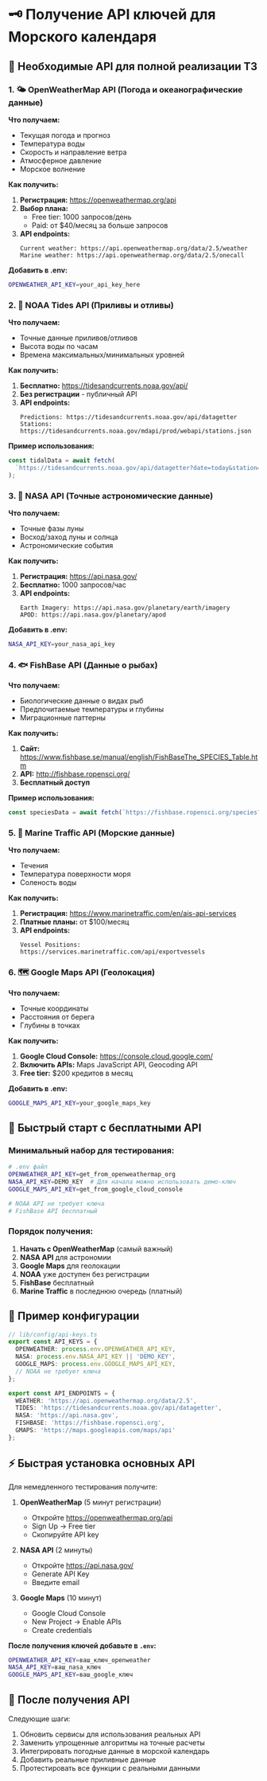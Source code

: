 # 🗝️ Получение API ключей для Морского календаря

## 🎯 **Необходимые API для полной реализации ТЗ**

### 1. 🌤️ **OpenWeatherMap API** (Погода и океанографические данные)

**Что получаем:**
- Текущая погода и прогноз
- Температура воды
- Скорость и направление ветра
- Атмосферное давление
- Морское волнение

**Как получить:**

1. **Регистрация:** https://openweathermap.org/api
2. **Выбор плана:**
   - Free tier: 1000 запросов/день
   - Paid: от $40/месяц за больше запросов
3. **API endpoints:**
   ```
   Current weather: https://api.openweathermap.org/data/2.5/weather
   Marine weather: https://api.openweathermap.org/data/2.5/onecall
   ```

**Добавить в .env:**
```bash
OPENWEATHER_API_KEY=your_api_key_here
```

### 2. 🌊 **NOAA Tides API** (Приливы и отливы)

**Что получаем:**
- Точные данные приливов/отливов
- Высота воды по часам
- Времена максимальных/минимальных уровней

**Как получить:**

1. **Бесплатно:** https://tidesandcurrents.noaa.gov/api/
2. **Без регистрации** - публичный API
3. **API endpoints:**
   ```
   Predictions: https://tidesandcurrents.noaa.gov/api/datagetter
   Stations: https://tidesandcurrents.noaa.gov/mdapi/prod/webapi/stations.json
   ```

**Пример использования:**
```typescript
const tidalData = await fetch(
  `https://tidesandcurrents.noaa.gov/api/datagetter?date=today&station=9414290&product=predictions&datum=MLLW&time_zone=gmt&units=metric&format=json`
);
```

### 3. 📡 **NASA API** (Точные астрономические данные)

**Что получаем:**
- Точные фазы луны
- Восход/заход луны и солнца
- Астрономические события

**Как получить:**

1. **Регистрация:** https://api.nasa.gov/
2. **Бесплатно:** 1000 запросов/час
3. **API endpoints:**
   ```
   Earth Imagery: https://api.nasa.gov/planetary/earth/imagery
   APOD: https://api.nasa.gov/planetary/apod
   ```

**Добавить в .env:**
```bash
NASA_API_KEY=your_nasa_api_key
```

### 4. 🐟 **FishBase API** (Данные о рыбах)

**Что получаем:**
- Биологические данные о видах рыб
- Предпочитаемые температуры и глубины
- Миграционные паттерны

**Как получить:**

1. **Сайт:** https://www.fishbase.se/manual/english/FishBaseThe_SPECIES_Table.htm
2. **API:** http://fishbase.ropensci.org/
3. **Бесплатный доступ**

**Пример использования:**
```typescript
const speciesData = await fetch(`https://fishbase.ropensci.org/species?Genus=Thunnus`);
```

### 5. 🌊 **Marine Traffic API** (Морские данные)

**Что получаем:**
- Течения
- Температура поверхности моря
- Соленость воды

**Как получить:**

1. **Регистрация:** https://www.marinetraffic.com/en/ais-api-services
2. **Платные планы:** от $100/месяц
3. **API endpoints:**
   ```
   Vessel Positions: https://services.marinetraffic.com/api/exportvessels
   ```

### 6. 🗺️ **Google Maps API** (Геолокация)

**Что получаем:**
- Точные координаты
- Расстояния от берега
- Глубины в точках

**Как получить:**

1. **Google Cloud Console:** https://console.cloud.google.com/
2. **Включить APIs:** Maps JavaScript API, Geocoding API
3. **Free tier:** $200 кредитов в месяц

**Добавить в .env:**
```bash
GOOGLE_MAPS_API_KEY=your_google_maps_key
```

## 🔧 **Быстрый старт с бесплатными API**

### Минимальный набор для тестирования:

```bash
# .env файл
OPENWEATHER_API_KEY=get_from_openweathermap_org
NASA_API_KEY=DEMO_KEY  # Для начала можно использовать демо-ключ
GOOGLE_MAPS_API_KEY=get_from_google_cloud_console

# NOAA API не требует ключа
# FishBase API бесплатный
```

### Порядок получения:

1. **Начать с OpenWeatherMap** (самый важный)
2. **NASA API** для астрономии
3. **Google Maps** для геолокации
4. **NOAA** уже доступен без регистрации
5. **FishBase** бесплатный
6. **Marine Traffic** в последнюю очередь (платный)

## 📝 **Пример конфигурации**

```typescript
// lib/config/api-keys.ts
export const API_KEYS = {
  OPENWEATHER: process.env.OPENWEATHER_API_KEY,
  NASA: process.env.NASA_API_KEY || 'DEMO_KEY',
  GOOGLE_MAPS: process.env.GOOGLE_MAPS_API_KEY,
  // NOAA не требует ключа
};

export const API_ENDPOINTS = {
  WEATHER: 'https://api.openweathermap.org/data/2.5',
  TIDES: 'https://tidesandcurrents.noaa.gov/api/datagetter',
  NASA: 'https://api.nasa.gov',
  FISHBASE: 'https://fishbase.ropensci.org',
  GMAPS: 'https://maps.googleapis.com/maps/api'
};
```

## ⚡ **Быстрая установка основных API**

Для немедленного тестирования получите:

1. **OpenWeatherMap** (5 минут регистрации)
   - Откройте https://openweathermap.org/api
   - Sign Up → Free tier
   - Скопируйте API key

2. **NASA API** (2 минуты)
   - Откройте https://api.nasa.gov/
   - Generate API Key
   - Введите email

3. **Google Maps** (10 минут)
   - Google Cloud Console
   - New Project → Enable APIs
   - Create credentials

**После получения ключей добавьте в `.env`:**
```bash
OPENWEATHER_API_KEY=ваш_ключ_openweather
NASA_API_KEY=ваш_nasa_ключ
GOOGLE_MAPS_API_KEY=ваш_google_ключ
```

## 🚀 **После получения API**

Следующие шаги:
1. Обновить сервисы для использования реальных API
2. Заменить упрощенные алгоритмы на точные расчеты
3. Интегрировать погодные данные в морской календарь
4. Добавить реальные приливные данные
5. Протестировать все функции с реальными данными
